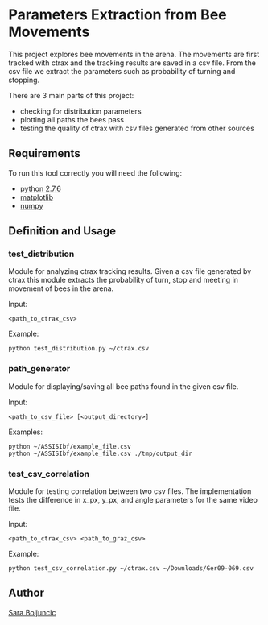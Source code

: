 # Parameters Extraction from Bee Movements

This project explores bee movements in the arena. The movements are first tracked with ctrax and the tracking results are saved in a csv 
file. From the csv file we extract the parameters such as probability of turning and stopping.

There are 3 main parts of this project:

* checking for distribution parameters
* plotting all paths the bees pass
* testing the quality of ctrax with csv files generated from other sources

## Requirements

To run this tool correctly you will need the following:

* [python 2.7.6](https://www.python.org/download/releases/2.7/)
* [matplotlib](http://matplotlib.org/)
* [numpy](http://www.numpy.org/)

## Definition and Usage

### test_distribution
Module for analyzing ctrax tracking results. Given a csv file generated by ctrax
 this module extracts the probability of turn, stop and meeting in movement of
 bees in the arena.

 Input:
 
    <path_to_ctrax_csv>

Example:

    python test_distribution.py ~/ctrax.csv

### path_generator
Module for displaying/saving all bee paths found in the given csv file.

Input:
    
    <path_to_csv_file> [<output_directory>]

Examples:

    python ~/ASSISIbf/example_file.csv
    python ~/ASSISIbf/example_file.csv ./tmp/output_dir
    
### test_csv_correlation
Module for testing correlation between two csv files. The implementation tests
the difference in x_px, y_px, and angle parameters for the same video file.

Input:

    <path_to_ctrax_csv> <path_to_graz_csv>

Example:

    python test_csv_correlation.py ~/ctrax.csv ~/Downloads/Ger09-069.csv

## Author
[Sara Boljuncic](sara.boljuncic@gmail.com)

